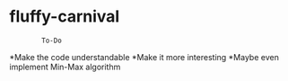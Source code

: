 # fluffy-carnival
            To-Do
*Make the code understandable
*Make it more interesting
*Maybe even implement Min-Max algorithm